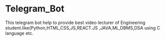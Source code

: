 # Telegram_Bot
This telegram bot help to provide best video lecturer of Engineering student.like(Python,HTML,CSS,JS,REACT.JS ,JAVA,ML,DBMS,DSA using C language etc.
